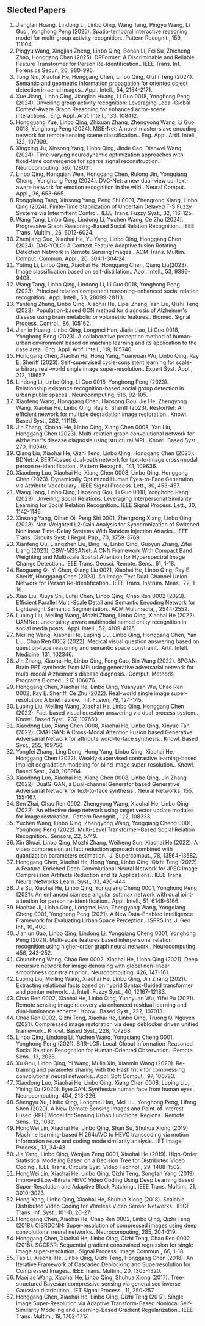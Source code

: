 ## Slected Papers
1.	Jianglan Huang, Lindong Li, Linbo Qing, Wang Tang, Pingyu Wang, Li Guo , Yonghong Peng (2025). Spatio-temporal interactive reasoning model for multi-group activity recognition.. Pattern Recognit., 159, 111104.
2.	Pingyu Wang, Xingjian Zheng, Linbo Qing, Bonan Li, Fei Su, Zhicheng Zhao, Honggang Chen (2025). DRFormer: A Discriminable and Reliable Feature Transformer for Person Re-Identification.. IEEE Trans. Inf. Forensics Secur., 20, 980-995.
3.	Tong Niu, Xiaohai He, Honggang Chen, Linbo Qing, Qizhi Teng (2024). Semantic and geometric information propagation for oriented object detection in aerial images.. Appl. Intell., 54, 2154-2171.
4.	Xue Jiang, Linbo Qing, Jianglan Huang, Li Guo 0018, Yonghong Peng (2024). Unveiling group activity recognition: Leveraging Local-Global Context-Aware Graph Reasoning for enhanced actor-scene interactions.. Eng. Appl. Artif. Intell., 133, 108412.
5.	Hongguang Yue, Linbo Qing, Zhixuan Zhang, Zhengyong Wang, Li Guo 0018, Yonghong Peng (2024). MSE-Net: A novel master-slave encoding network for remote sensing scene classification.. Eng. Appl. Artif. Intell., 132, 107909.
6.	Xingxing Ju, Xinsong Yang, Linbo Qing, Jinde Cao, Dianwei Wang (2024). Time-varying neurodynamic optimization approaches with fixed-time convergence for sparse signal reconstruction.. Neurocomputing, 597, 128031.
7.	Linbo Qing, Hongqian Wen, Honggang Chen, Rulong Jin, Yongqiang Cheng , Yonghong Peng (2024). DVC-Net: a new dual-view context-aware network for emotion recognition in the wild.. Neural Comput. Appl., 36, 653-665.
8.	Rongqiang Tang, Xinsong Yang, Peng Shi 0001, Zhengrong Xiang, Linbo Qing (2024). Finite-Time Stabilization of Uncertain Delayed T-S Fuzzy Systems via Intermittent Control.. IEEE Trans. Fuzzy Syst., 32, 116-125.
9.	Wang Tang, Linbo Qing, Lindong Li, Yuchen Wang, Ce Zhu (2024). Progressive Graph Reasoning-Based Social Relation Recognition.. IEEE Trans. Multim., 26, 6012-6024.
10.	Zhenjiang Guo, Xiaohai He, Yu Yang, Linbo Qing, Honggang Chen (2024). DAG-YOLO: A Context-Feature Adaptive fusion Rotating Detection Network in Remote Sensing Images.. ACM Trans. Multim. Comput. Commun. Appl., 20, 304:1-304:24.
11.	Yuting Li, Linbo Qing, Xiaohai He, Honggang Chen, Qiang Liu(2023). Image classification based on self-distillation.. Appl. Intell., 53, 9396-9408.
12.	Wang Tang, Linbo Qing, Lindong Li, Li Guo 0018, Yonghong Peng (2023). Principal relation component reasoning-enhanced social relation recognition.. Appl. Intell., 53, 28099-28113.
13.	Yanteng Zhang, Linbo Qing, Xiaohai He, Lipei Zhang, Yan Liu, Qizhi Teng (2023). Population-based GCN method for diagnosis of Alzheimer's disease using brain metabolic or volumetric features.. Biomed. Signal Process. Control., 86, 105162.
14.	Jianlin Huang, Linbo Qing, Longmei Han, Jiajia Liao, Li Guo 0018, Yonghong Peng (2023). A collaborative perception method of human-urban environment based on machine learning and its application to the case area.. Eng. Appl. Artif. Intell., 119, 105746.
15.	Honggang Chen, Xiaohai He, Hong Yang, Yuanyuan Wu, Linbo Qing, Ray E. Sheriff (2023). Self-supervised cycle-consistent learning for scale-arbitrary real-world single image super-resolution.. Expert Syst. Appl., 212, 118657.
16.	Lindong Li, Linbo Qing, Li Guo 0018, Yonghong Peng (2023). Relationship existence recognition-based social group detection in urban public spaces.. Neurocomputing, 516, 92-105.
17.	Xiaofeng Wang, Honggang Chen, Haosong Gou, Jie He, Zhengyong Wang, Xiaohai He, Linbo Qing, Ray E. Sheriff (2023). RestorNet: An efficient network for multiple degradation image restoration.. Knowl. Based Syst., 282, 111116.
18.	Jin Zhang, Xiaohai He, Linbo Qing, Xiang Chen 0008, Yan Liu, Honggang Chen (2023). Multi-relation graph convolutional network for Alzheimer's disease diagnosis using structural MRI.. Knowl. Based Syst., 270, 110546.
19.	Qiang Liu, Xiaohai He, Qizhi Teng, Linbo Qing, Honggang Chen (2023). BDNet: A BERT-based dual-path network for text-to-image cross-modal person re-identification.. Pattern Recognit., 141, 109636.
20.	Xiaodong Luo, Xiaohai He, Xiang Chen 0008, Linbo Qing, Honggang Chen (2023). Dynamically Optimized Human Eyes-to-Face Generation via Attribute Vocabulary.. IEEE Signal Process. Lett., 30, 453-457.
21.	Wang Tang, Linbo Qing, Haosong Gou, Li Guo 0018, Yonghong Peng (2023). Unveiling Social Relations: Leveraging Interpersonal Similarity Learning for Social Relation Recognition.. IEEE Signal Process. Lett., 30, 1142-1146.
22.	Xinsong Yang, Qihan Qi, Peng Shi 0001, Zhengrong Xiang, Linbo Qing (2023). Non-Weighted L2-Gain Analysis for Synchronization of Switched Nonlinear Time-Delay Systems With Random Injection Attacks.. IEEE Trans. Circuits Syst. I Regul. Pap., 70, 3759-3769.
23.	Xianfeng Ou, Liangzhen Liu, Bing Tu, Linbo Qing, Guoyun Zhang, Zifei Liang (2023). CBW-MSSANet: A CNN Framework With Compact Band Weighting and Multiscale Spatial Attention for Hyperspectral Image Change Detection.. IEEE Trans. Geosci. Remote. Sens., 61, 1-18.
24.	Baoguang Qi, Yi Chen, Qiang Liu 0021, Xiaohai He, Linbo Qing, Ray E. Sheriff, Honggang Chen (2023). An Image-Text Dual-Channel Union Network for Person Re-Identification.. IEEE Trans. Instrum. Meas., 72, 1-16.
25.	Xiao Liu, Xiuya Shi, Lufei Chen, Linbo Qing, Chao Ren 0002 (2023). Efficient Parallel Multi-Scale Detail and Semantic Encoding Network for Lightweight Semantic Segmentation.. ACM Multimedia, , 2544-2552.
26.	Luping Liu, Meiling Wang, Mozhi Zhang, Linbo Qing, Xiaohai He (2022). UAMNer: uncertainty-aware multimodal named entity recognition in social media posts.. Appl. Intell., 52, 4109-4125.
27.	Meiling Wang, Xiaohai He, Luping Liu, Linbo Qing, Honggang Chen, Yan Liu, Chao Ren 0002 (2022). Medical visual question answering based on question-type reasoning and semantic space constraint.. Artif. Intell. Medicine, 131, 102346.
28.	Jin Zhang, Xiaohai He, Linbo Qing, Feng Gao, Bin Wang (2022). BPGAN: Brain PET synthesis from MRI using generative adversarial network for multi-modal Alzheimer's disease diagnosis.. Comput. Methods Programs Biomed., 217, 106676.
29.	Honggang Chen, Xiaohai He, Linbo Qing, Yuanyuan Wu, Chao Ren 0002, Ray E. Sheriff, Ce Zhu (2022). Real-world single image super-resolution: A brief review.. Inf. Fusion, 79, 124-145.
30.	Luping Liu, Meiling Wang, Xiaohai He, Linbo Qing, Honggang Chen (2022). Fact-based visual question answering via dual-process system.. Knowl. Based Syst., 237, 107650.
31.	Xiaodong Luo, Xiang Chen 0008, Xiaohai He, Linbo Qing, Xinyue Tan (2022). CMAFGAN: A Cross-Modal Attention Fusion based Generative Adversarial Network for attribute word-to-face synthesis.. Knowl. Based Syst., 255, 109750.
32.	Yongfei Zhang, Ling Dong, Hong Yang, Linbo Qing, Xiaohai He, Honggang Chen (2022). Weakly-supervised contrastive learning-based implicit degradation modeling for blind image super-resolution.. Knowl. Based Syst., 249, 108984.
33.	Xiaodong Luo, Xiaohai He, Xiang Chen 0008, Linbo Qing, Jin Zhang (2022). DualG-GAN, a Dual-channel Generator based Generative Adversarial Network for text-to-face synthesis.. Neural Networks, 155, 155-167.
34.	Sen Zhai, Chao Ren 0002, Zhengyong Wang, Xiaohai He, Linbo Qing (2022). An effective deep network using target vector update modules for image restoration.. Pattern Recognit., 122, 108333.
35.	Yuchen Wang, Linbo Qing, Zhengyong Wang, Yongqiang Cheng 0001, Yonghong Peng (2022). Multi-Level Transformer-Based Social Relation Recognition.. Sensors, 22, 5749.
36.	Xin Shuai, Linbo Qing, Mozhi Zhang, Weiheng Sun, Xiaohai He (2022). A video compression artifact reduction approach combined with quantization parameters estimation.. J. Supercomput., 78, 13564-13582.
37.	Honggang Chen, Xiaohai He, Hong Yang, Linbo Qing, Qizhi Teng (2022). A Feature-Enriched Deep Convolutional Neural Network for JPEG Image Compression Artifacts Reduction and its Applications.. IEEE Trans. Neural Networks Learn. Syst., 33, 430-444.
38.	Jie Su, Xiaohai He, Linbo Qing, Yongqiang Cheng 0001, Yonghong Peng (2021). An enhanced siamese angular softmax network with dual joint-attention for person re-identification.. Appl. Intell., 51, 6148-6166.
39.	Haohao Ji, Linbo Qing, Longmei Han, Zhengyong Wang, Yongqiang Cheng 0001, Yonghong Peng (2021). A New Data-Enabled Intelligence Framework for Evaluating Urban Space Perception.. ISPRS Int. J. Geo Inf., 10, 400.
40.	Jianjun Gao, Linbo Qing, Lindong Li, Yongqiang Cheng 0001, Yonghong Peng (2021). Multi-scale features based interpersonal relation recognition using higher-order graph neural network.. Neurocomputing, 456, 243-252.
41.	Chuncheng Wang, Chao Ren 0002, Xiaohai He, Linbo Qing (2021). Deep recursive network for image denoising with global non-linear smoothness constraint prior.. Neurocomputing, 426, 147-161.
42.	Luping Liu, Meiling Wang, Xiaohai He, Linbo Qing, Jin Zhang (2021). Extracting relational facts based on hybrid Syntax-Guided transformer and pointer network.. J. Intell. Fuzzy Syst., 40, 12167-12183.
43.	Chao Ren 0002, Xiaohai He, Linbo Qing, Yuanyuan Wu, Yifei Pu (2021). Remote sensing image recovery via enhanced residual learning and dual-luminance scheme.. Knowl. Based Syst., 222, 107013.
44.	Chao Ren 0002, Qizhi Teng, Xiaohai He, Linbo Qing, Truong Q. Nguyen (2021). Compressed image restoration via deep deblocker driven unified framework.. Knowl. Based Syst., 228, 107268.
45.	Linbo Qing, Lindong Li, Yuchen Wang, Yongqiang Cheng 0001, Yonghong Peng (2021). SRR-LGR: Local-Global Information-Reasoned Social Relation Recognition for Human-Oriented Observation.. Remote. Sens., 13, 2038.
46.	Xu Gou, Linbo Qing, Yi Wang, Mulin Xin, Xianmin Wang (2020). Re-training and parameter sharing with the Hash trick for compressing convolutional neural networks.. Appl. Soft Comput., 97, 106783.
47.	Xiaodong Luo, Xiaohai He, Linbo Qing, Xiang Chen 0008, Luping Liu, Yining Xu (2020). EyesGAN: Synthesize human face from human eyes.. Neurocomputing, 404, 213-226.
48.	Shengyu Xu, Linbo Qing, Longmei Han, Mei Liu, Yonghong Peng, Lifang Shen (2020). A New Remote Sensing Images and Point-of-Interest Fused (RPF) Model for Sensing Urban Functional Regions.. Remote. Sens., 12, 1032.
49.	HongWei Lin, Xiaohai He, Linbo Qing, Shan Su, Shuhua Xiong (2019). Machine learning-based H.264/AVC to HEVC transcoding via motion information reuse and coding mode similarity analysis.. IET Image Process., 13, 34-43.
50.	Jia Yang, Linbo Qing, Wenjun Zeng 0001, Xiaohai He (2019). High-Order Statistical Modeling Based on a Decision Tree for Distributed Video Coding.. IEEE Trans. Circuits Syst. Video Technol., 29, 1488-1502.
51.	HongWei Lin, Xiaohai He, Linbo Qing, Qizhi Teng, Songfan Yang (2019). Improved Low-Bitrate HEVC Video Coding Using Deep Learning Based Super-Resolution and Adaptive Block Patching.. IEEE Trans. Multim., 21, 3010-3023.
52.	Hong Yang, Linbo Qing, Xiaohai He, Shuhua Xiong (2018). Scalable Distributed Video Coding for Wireless Video Sensor Networks.. IEICE Trans. Inf. Syst., 101-D, 20-27.
53.	Honggang Chen, Xiaohai He, Chao Ren 0002, Linbo Qing, Qizhi Teng (2018). CISRDCNN: Super-resolution of compressed images using deep convolutional neural networks.. Neurocomputing, 285, 204-219.
54.	Honggang Chen, Xiaohai He, Linbo Qing, Qizhi Teng, Chao Ren 0002 (2018). SGCRSR: Sequential gradient constrained regression for single image super-resolution.. Signal Process. Image Commun., 66, 1-18.
55.	Tao Li, Xiaohai He, Linbo Qing, Qizhi Teng, Honggang Chen (2018). An Iterative Framework of Cascaded Deblocking and Superresolution for Compressed Images.. IEEE Trans. Multim., 20, 1305-1320.
56.	Maojiao Wang, Xiaohai He, Linbo Qing, Shuhua Xiong (2017). Tree-structured Bayesian compressive sensing via generalised inverse Gaussian distribution.. IET Signal Process., 11, 250-257.
57.	Honggang Chen, Xiaohai He, Linbo Qing, Qizhi Teng (2017). Single Image Super-Resolution via Adaptive Transform-Based Nonlocal Self-Similarity Modeling and Learning-Based Gradient Regularization.. IEEE Trans. Multim., 19, 1702-1717.


